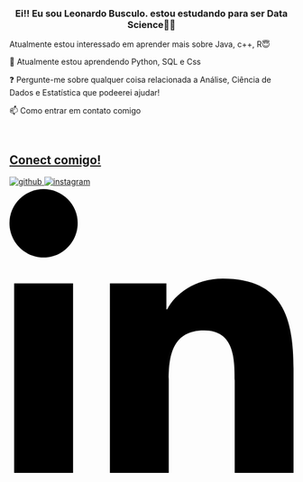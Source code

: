 ###  <div align = "center"> Ei!! Eu sou Leonardo Busculo. estou estudando para ser Data Science🧑‍💻

Atualmente estou interessado em aprender mais sobre Java, c++, R😇

🌱 Atualmente estou aprendendo Python, SQL e Css 

❓ Pergunte-me sobre qualquer coisa relacionada a Análise, Ciência de Dados e Estatística que podeerei ajudar!

📫 Como entrar em contato comigo <a href="https://mail.google.com/mail/u/0/#inbox?compose=GTvVlcSGKnSmVqvkSSKxCbfDcbplLQkVzHgXZfBMdhtKZQmWtwVcflhcxTSbqXkBgkKPCLsPcZsNq" target="_blank">


<br/>  
  
  ## Conect comigo!  
<a href="https://github.com/LeonardoBusculo" target="_blank">
<img src=https://img.shields.io/badge/github-%2324292e.svg?&style=for-the-badge&logo=github&logoColor=white alt=github style="margin-bottom: 5px;" />
</a>
<a href="https://www.instagram.com/leo.busculo/" target="_blank">
<img src=https://img.shields.io/badge/instagram-%23000000.svg?&style=for-the-badge&logo=instagram&logoColor=white alt=instagram style="margin-bottom: 5px;" />
</a>  
<a href ="https://www.linkedin.com/in/leonardo-busculo-rodrigues/" target="_blank">
<svg xmlns="https://www.w3.org/2000/svg" viewBox="0 0 448 512"><!--!Font Awesome Free 6.5.1 by @fontawesome - https://fontawesome.com License - https://fontawesome.com/license/free Copyright 2024 Fonticons, Inc.--><path d="M100.3 448H7.4V148.9h92.9zM53.8 108.1C24.1 108.1 0 83.5 0 53.8a53.8 53.8 0 0 1 107.6 0c0 29.7-24.1 54.3-53.8 54.3zM447.9 448h-92.7V302.4c0-34.7-.7-79.2-48.3-79.2-48.3 0-55.7 37.7-55.7 76.7V448h-92.8V148.9h89.1v40.8h1.3c12.4-23.5 42.7-48.3 87.9-48.3 94 0 111.3 61.9 111.3 142.3V448z"/></svg>

<br/>  

<br/>  
 
 </body>
</html>
